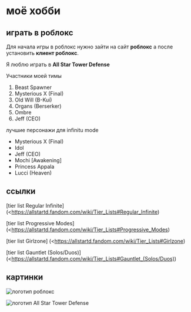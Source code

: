 # моё хобби

## играть в роблокс

Для начала игры в роблокс нужно зайти на сайт **роблокс** а после установить **клиент роблокс**.

Я люблю играть в **All Star Tower Defense**

Участники моей тимы

1. Beast Spawner
2. Mysterious X (Final)
3. Old Will (B-Kui)
4. Organs (Berserker)
5. Ombre
6. Jeff (CEO)

лучшие персонажи для infinitu mode
* Mysterious X (Final)
* Idol
* Jeff (CEO)
* Mochi [Awakening]
* Princess Appala
* Lucci (Heaven)

## ссылки
[tier list Regular Infinite] (<https://allstartd.fandom.com/wiki/Tier_Lists#Regular_Infinite)

[tier list Progressive Modes] (<https://allstartd.fandom.com/wiki/Tier_Lists#Progressive_Modes)

[tier list Girlzone] (<https://allstartd.fandom.com/wiki/Tier_Lists#Girlzone)

[tier list Gauntlet (Solos/Duos)] (<https://allstartd.fandom.com/wiki/Tier_Lists#Gauntlet_(Solos/Duos))

## картинки

![логотип роблокс](https://pushinka.top/uploads/posts/2023-08/1693305256_pushinka-top-p-kartinka-robloks-logotip-vkontakte-1.jpg)

![логотип All Star Tower Defense](https://staticg.sportskeeda.com/editor/2022/04/9d788-16492488879565-1920.jpg)



